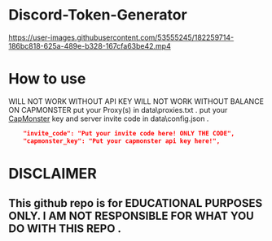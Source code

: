 
# Discord-Token-Generator

https://user-images.githubusercontent.com/53555245/182259714-186bc818-625a-489e-b328-167cfa63be42.mp4


# How to use

WILL NOT WORK WITHOUT API KEY
WILL NOT WORK WITHOUT BALANCE ON CAPMONSTER
put your Proxy(s) in data\proxies.txt .
put your [CapMonster](https://capmonster.cloud) key and server invite code in data\config.json .
```json
    "invite_code": "Put your invite code here! ONLY THE CODE", 
    "capmonster_key": "Put your capmonster api key here!",
```

# DISCLAIMER

## This github repo is for EDUCATIONAL PURPOSES ONLY. I AM NOT RESPONSIBLE FOR WHAT YOU DO WITH THIS REPO .
 
